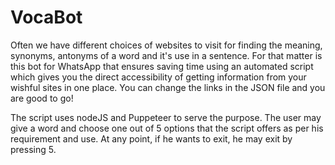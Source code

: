 # VocaBot

Often we have different choices of websites to visit for finding the meaning, synonyms, antonyms of a word and it's use in a sentence.
For that matter is this bot for WhatsApp that ensures saving time using an automated script which gives you the direct accessibility of getting information from your wishful sites in one place. You can change the links in the JSON file and you are good to go! 

The script uses nodeJS and Puppeteer to serve the purpose. The user may give a word and choose one out of 5 options that the script offers as per his requirement and use. At any point, if he wants to exit, he may exit by pressing 5.
